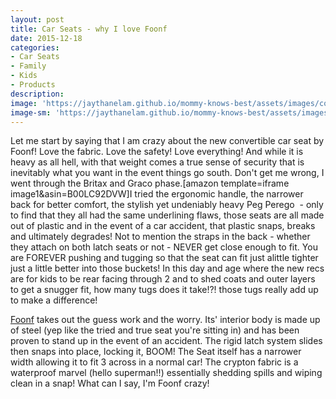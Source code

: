 ```yaml
---
layout: post
title: Car Seats - why I love Foonf
date: 2015-12-18
categories:
- Car Seats
- Family
- Kids
- Products
description:
image: 'https://jaythanelam.github.io/mommy-knows-best/assets/images/convertibleseats.jpg'
image-sm: 'https://jaythanelam.github.io/mommy-knows-best/assets/images/convertibleseats.jpg'
---
```


Let me start by saying that I am crazy about the new convertible car seat by Foonf! Love the fabric. Love the safety! Love everything! And while it is heavy as all hell, with that weight comes a true sense of security that is inevitably what you want in the event things go south. Don't get me wrong, I went through the Britax and Graco phase.[amazon template=iframe image1&amp;asin=B00LC92DVW]I tried the ergonomic handle, the narrower back for better comfort, the stylish yet undeniably heavy Peg Perego  - only to find that they all had the same underlining flaws, those seats are all made out of plastic and in the event of a car accident, that plastic snaps, breaks and ultimately degrades! Not to mention the straps in the back - whether they attach on both latch seats or not - NEVER get close enough to fit. You are FOREVER pushing and tugging so that the seat can fit just alittle tighter just a little better into those buckets! In this day and age where the new recs are for kids to be rear facing through 2 and to shed coats and outer layers to get a snugger fit, how many tugs does it take!?! those tugs really add up to make a difference!

[Foonf](http://www.amazon.com/dp/B00SH3MHEE/ref=twister_B00VA5TOHO?_encoding=UTF8&amp;psc=1) takes out the guess work and the worry. Its' interior body is made up of steel (yep like the tried and true seat you're sitting in) and has been proven to stand up in the event of an accident. The rigid latch system slides then snaps into place, locking it, BOOM! The Seat itself has a narrower width allowing it to fit 3 across in a normal car! The crypton fabric is a waterproof marvel (hello superman!!) essentially shedding spills and wiping clean in a snap! What can I say, I'm Foonf crazy!
